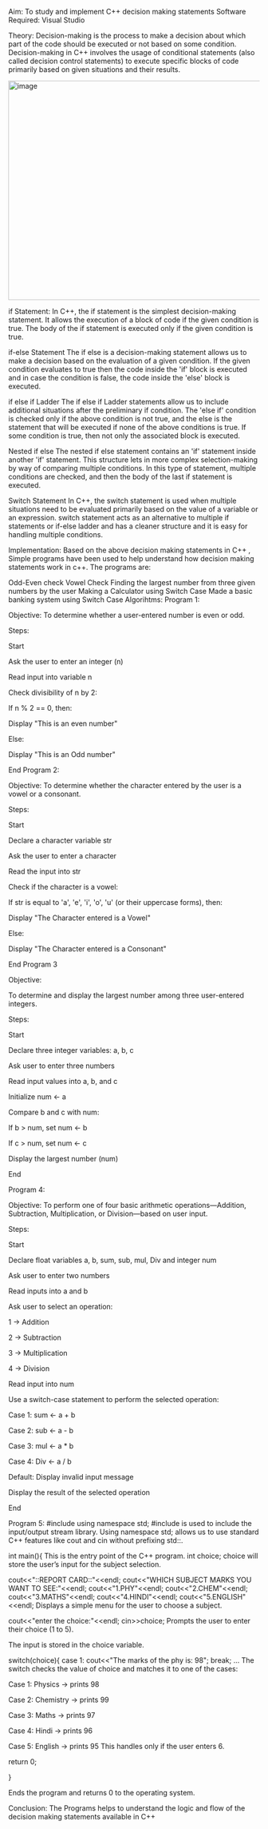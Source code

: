 Aim: To study and implement C++ decision making statements
Software Required:
Visual Studio

Theory:
Decision-making is the process to make a decision about which part of the code should be executed or not based on some condition. Decision-making in C++ involves the usage of conditional statements (also called decision control statements) to execute specific blocks of code primarily based on given situations and their results.

<img width="635" height="439" alt="image" src="https://github.com/user-attachments/assets/41013219-6f7a-4eeb-bc5c-f14fe23b3a41" />

if Statement: In C++, the if statement is the simplest decision-making statement. It allows the execution of a block of code if the given condition is true. The body of the if statement is executed only if the given condition is true.

if-else Statement The if else is a decision-making statement allows us to make a decision based on the evaluation of a given condition. If the given condition evaluates to true then the code inside the 'if' block is executed and in case the condition is false, the code inside the 'else' block is executed.

if else if Ladder The if else if Ladder statements allow us to include additional situations after the preliminary if condition. The 'else if' condition is checked only if the above condition is not true, and the else is the statement that will be executed if none of the above conditions is true. If some condition is true, then not only the associated block is executed.

Nested if else The nested if else statement contains an 'if' statement inside another 'if' statement. This structure lets in more complex selection-making by way of comparing multiple conditions. In this type of statement, multiple conditions are checked, and then the body of the last if statement is executed.

Switch Statement In C++, the switch statement is used when multiple situations need to be evaluated primarily based on the value of a variable or an expression. switch statement acts as an alternative to multiple if statements or if-else ladder and has a cleaner structure and it is easy for handling multiple conditions.

Implementation:
Based on the above decision making statements in C++ , Simple programs have been used to help understand how decision making statements work in c++. The programs are:

Odd-Even check
Vowel Check
Finding the largest number from three given numbers by the user
Making a Calculator using Switch Case
Made a basic banking system using Switch Case
Algorihtms:
Program 1:

Objective: To determine whether a user-entered number is even or odd.

Steps:

Start

Ask the user to enter an integer (n)

Read input into variable n

Check divisibility of n by 2:

If n % 2 == 0, then:

Display "This is an even number"

Else:

Display "This is an Odd number"

End
Program 2:

Objective: To determine whether the character entered by the user is a vowel or a consonant.

Steps:

Start

Declare a character variable str

Ask the user to enter a character

Read the input into str

Check if the character is a vowel:

If str is equal to 'a', 'e', 'i', 'o', 'u' (or their uppercase forms), then:

Display "The Character entered is a Vowel"

Else:

Display "The Character entered is a Consonant"

End
Program 3

Objective:

To determine and display the largest number among three user-entered integers.

Steps:

Start

Declare three integer variables: a, b, c

Ask user to enter three numbers

Read input values into a, b, and c

Initialize num ← a

Compare b and c with num:

If b > num, set num ← b

If c > num, set num ← c

Display the largest number (num)

End

Program 4:

Objective: To perform one of four basic arithmetic operations—Addition, Subtraction, Multiplication, or Division—based on user input.

Steps:

Start

Declare float variables a, b, sum, sub, mul, Div and integer num

Ask user to enter two numbers

Read inputs into a and b

Ask user to select an operation:

1 → Addition

2 → Subtraction

3 → Multiplication

4 → Division

Read input into num

Use a switch-case statement to perform the selected operation:

Case 1: sum ← a + b

Case 2: sub ← a - b

Case 3: mul ← a * b

Case 4: Div ← a / b

Default: Display invalid input message

Display the result of the selected operation

End

Program 5:
#include<iostream>
using namespace std;
#include<iostream> is used to include the input/output stream library.
Using namespace std; allows us to use standard C++ features like cout and cin without prefixing std::. 

int main(){
This is the entry point of the C++ program.
int choice;
choice will store the user’s input for the subject selection.

cout<<"::REPORT CARD::"<<endl;
cout<<"WHICH SUBJECT MARKS YOU WANT TO SEE:"<<endl;
cout<<"1.PHY"<<endl;
cout<<"2.CHEM"<<endl;
cout<<"3.MATHS"<<endl;
cout<<"4.HINDI"<<endl;
cout<<"5.ENGLISH"<<endl;
Displays a simple menu for the user to choose a subject.

cout<<"enter the choice:"<<endl;
cin>>choice;
Prompts the user to enter their choice (1 to 5).

The input is stored in the choice variable.

switch(choice){
    case 1:
        cout<<"The marks of the phy is: 98";
        break;
    ...
The switch checks the value of choice and matches it to one of the cases:

Case 1: Physics → prints 98

Case 2: Chemistry → prints 99

Case 3: Maths → prints 97

Case 4: Hindi → prints 96

Case 5: English → prints 95
This handles only if the user enters 6.

return 0;

}

Ends the program and returns 0 to the operating system.


Conclusion:
The Programs helps to understand the logic and flow of the decision making statements available in C++

